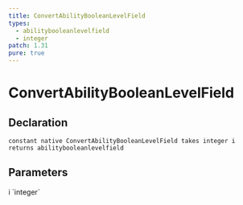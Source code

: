 ```yaml
---
title: ConvertAbilityBooleanLevelField
types:
  - abilitybooleanlevelfield
  - integer
patch: 1.31
pure: true
---
```


# ConvertAbilityBooleanLevelField

## Declaration

```
constant native ConvertAbilityBooleanLevelField takes integer i returns abilitybooleanlevelfield
```

## Parameters
<dl>
  <dt>i `integer`</dt>
  <dd></dd>
</dl>